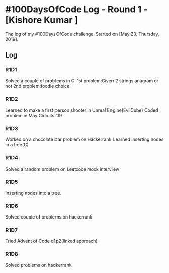 # #100DaysOfCode Log - Round 1 - [Kishore Kumar ]

The log of my #100DaysOfCode challenge. Started on [May 23, Thursday, 2019].

## Log

### R1D1 
Solved a couple of problems in C.
1st problem:Given 2 strings anagram or not
2nd problem:foodie choice

### R1D2
Learned to make a first person shooter in Unreal Engine(EvilCube)
Coded problem in May Circuits '19

### R1D3
Worked on a chocolate bar problem on Hackerrank
Learned inserting nodes in a tree(C)

### R1D4
Solved a random problem on Leetcode mock interview

### R1D5 
Inserting nodes into a tree.

### R1D6
Solved couple of problems on hackerrank

### R1D7
Tried Advent of Code d1p2(linked approach)

### R1D8 
Solved problems on hackerrank
